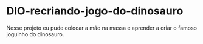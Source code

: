 # DIO-recriando-jogo-do-dinosauro
Nesse projeto eu pude colocar a mão na massa e aprender a criar o famoso joguinho do dinosauro.
